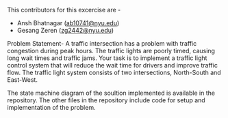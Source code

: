 This contributors for this excercise are - 
* Ansh Bhatnagar (ab10741@nyu.edu)
* Gesang Zeren (zg2442@nyu.edu)

Problem Statement-
A traffic intersection has a problem with traffic congestion during peak hours. The traffic lights are 
poorly timed, causing long wait times and traffic jams. Your task is to implement a traffic light 
control system that will reduce the wait time for drivers and improve traffic flow. The traffic 
light system consists of two intersections, North-South and East-West.

The state machine diagram of the soultion implemented is available in the repository. The other files in the repository include code for setup and implementation of the problem.
